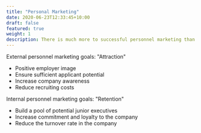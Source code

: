 ```yaml
---
title: "Personal Marketing"
date: 2020-06-23T12:33:45+10:00
draft: false
featured: true
weight: 1
description: There is much more to successful personnel marketing than an attractive job advertisement or a good working atmosphere. Ideally, the personnel marketing strategy should be present as a model in all areas of human resource management.
---
```


External personnel marketing goals: "Attraction"

* Positive employer image 
* Ensure sufficient applicant potential
* Increase company awareness
* Reduce recruiting costs

Internal personnel marketing goals: "Retention"

* Build a pool of potential junior executives
* Increase commitment and loyalty to the company
* Reduce the turnover rate in the company
